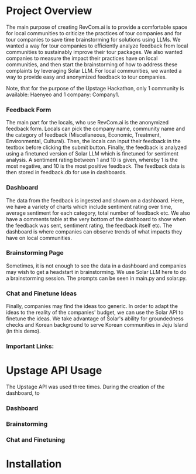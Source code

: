 # Project Overview

The main purpose of creating RevCom.ai is to provide a comfortable space for local communities to criticize the practices of tour companies and for tour companies to save time brainstorming for solutions using LLMs. We wanted a way for tour companies to efficiently analyze feedback from local communities to sustainably improve their tour packages. We also wanted companies to measure the impact their practices have on local communities, and then start the brainstorming of how to address these complaints by leveraging Solar LLM. For local communities, we wanted a way to provide easy and anonymized feedback to tour companies. 

Note, that for the purpose of the Upstage Hackathon, only 1 community is available: Haenyeo and 1 company: Company1.

### Feedback Form

The main part for the locals, who use RevCom.ai is the anonymized feedback form. Locals can pick the company name, community name and the category of feedback (Miscellaneous, Economic, Treatment, Environmental, Cultural). Then, the locals can input their feedback in the textbox before clicking the submit button. Finally, the feedback is analyzed using a finetuned version of Solar LLM which is finetuned for sentiment analysis. A sentiment rating between 1 and 10 is given, whereby 1 is the most negative, and 10 is the most positive feedback. The feedback data is then stored in feedback.db for use in dashboards.

### Dashboard

The data from the feedback is ingested and shown on a dashboard. Here, we have a variety of charts which include sentiment rating over time, average sentiment for each category, total number of feedback etc. We also have a comments table at the very bottom of the dashboard to show when the feedback was sent, sentiment rating, the feedback itself etc. The dashboard is where companies can observe trends of what impacts they have on local communities.

### Brainstorming Page

Sometimes, it is not enough to see the data in a dashboard and companies may wish to get a headstart in brainstorming. We use Solar LLM here to do a brainstorming session. The prompts can be seen in main.py and solar.py.

### Chat and Finetune Ideas

Finally, companies may find the ideas too generic. In order to adapt the ideas to the reality of the companies' budget, we can use the Solar API to finetune the ideas. We take advantage of Solar's ability for groundedness checks and Korean background to serve Korean communities in Jeju Island (in this demo).

### Important Links:

# Upstage API Usage

The Upstage API was used three times. During the creation of the dashboard, to 

### Dashboard
### Brainstorming


### Chat and Finetuning



# Installation